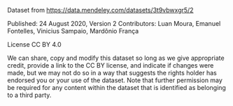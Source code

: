 Dataset from https://data.mendeley.com/datasets/3t9vbwxgr5/2

Published: 24 August 2020, Version 2
Contributors: Luan Moura, Emanuel Fontelles, Vinicius Sampaio, Mardônio França

License CC BY 4.0

We can share, copy and modify this dataset so long as we give appropriate credit, provide a link to the CC BY license, and indicate if changes were made, but we may not do so in a way that suggests the rights holder has endorsed you or your use of the dataset. Note that further permission may be required for any content within the dataset that is identified as belonging to a third party.
